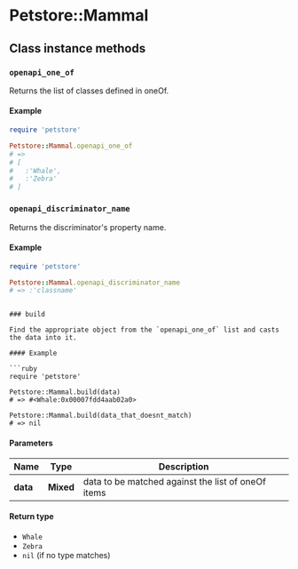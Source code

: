 # Petstore::Mammal

## Class instance methods

### `openapi_one_of`

Returns the list of classes defined in oneOf.

#### Example

```ruby
require 'petstore'

Petstore::Mammal.openapi_one_of
# =>
# [
#   :'Whale',
#   :'Zebra'
# ]
```

### `openapi_discriminator_name`

Returns the discriminator's property name.

#### Example

```ruby
require 'petstore'

Petstore::Mammal.openapi_discriminator_name
# => :'classname'
```
```

### build

Find the appropriate object from the `openapi_one_of` list and casts the data into it.

#### Example

```ruby
require 'petstore'

Petstore::Mammal.build(data)
# => #<Whale:0x00007fdd4aab02a0>

Petstore::Mammal.build(data_that_doesnt_match)
# => nil
```

#### Parameters

| Name | Type | Description |
| ---- | ---- | ----------- |
| **data** | **Mixed** | data to be matched against the list of oneOf items |

#### Return type

- `Whale`
- `Zebra`
- `nil` (if no type matches)

